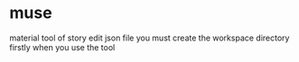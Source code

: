 # muse
material tool of story
edit json file
you must create the workspace directory firstly when you use the tool

